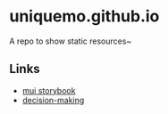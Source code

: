 # uniquemo.github.io
A repo to show static resources~

## Links
- [mui storybook](https://uniquemo.github.io/mui/index.html)
- [decision-making](https://uniquemo.github.io/decision-making/index.html)
